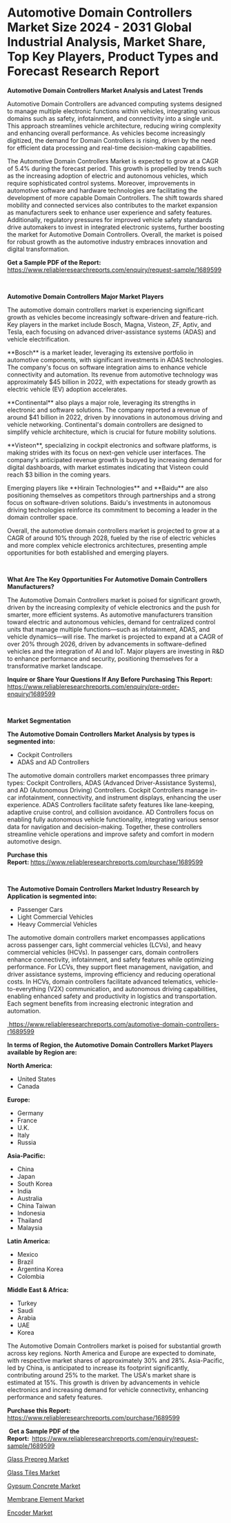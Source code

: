 <p><h1>Automotive Domain Controllers Market Size 2024 - 2031 Global Industrial Analysis, Market Share, Top Key Players, Product Types and Forecast Research Report</h1></p><p><strong>Automotive Domain Controllers Market Analysis and Latest Trends</strong></p>
<p><p>Automotive Domain Controllers are advanced computing systems designed to manage multiple electronic functions within vehicles, integrating various domains such as safety, infotainment, and connectivity into a single unit. This approach streamlines vehicle architecture, reducing wiring complexity and enhancing overall performance. As vehicles become increasingly digitized, the demand for Domain Controllers is rising, driven by the need for efficient data processing and real-time decision-making capabilities.</p><p>The Automotive Domain Controllers Market is expected to grow at a CAGR of 5.4% during the forecast period. This growth is propelled by trends such as the increasing adoption of electric and autonomous vehicles, which require sophisticated control systems. Moreover, improvements in automotive software and hardware technologies are facilitating the development of more capable Domain Controllers. The shift towards shared mobility and connected services also contributes to the market expansion as manufacturers seek to enhance user experience and safety features. Additionally, regulatory pressures for improved vehicle safety standards drive automakers to invest in integrated electronic systems, further boosting the market for Automotive Domain Controllers. Overall, the market is poised for robust growth as the automotive industry embraces innovation and digital transformation.</p></p>
<p><strong>Get a Sample PDF of the Report:&nbsp;</strong> <a href="https://www.reliableresearchreports.com/enquiry/request-sample/1689599?utm_campaign=1486&utm_medium=2&utm_source=Github&utm_content=ia&utm_term=17102024&utm_id=automotive-domain-controllers">https://www.reliableresearchreports.com/enquiry/request-sample/1689599</a></p>
<p>&nbsp;</p>
<p><strong>Automotive Domain Controllers Major Market Players</strong></p>
<p><p>The automotive domain controllers market is experiencing significant growth as vehicles become increasingly software-driven and feature-rich. Key players in the market include Bosch, Magna, Visteon, ZF, Aptiv, and Tesla, each focusing on advanced driver-assistance systems (ADAS) and vehicle electrification.</p><p>**Bosch** is a market leader, leveraging its extensive portfolio in automotive components, with significant investments in ADAS technologies. The company's focus on software integration aims to enhance vehicle connectivity and automation. Its revenue from automotive technology was approximately $45 billion in 2022, with expectations for steady growth as electric vehicle (EV) adoption accelerates.</p><p>**Continental** also plays a major role, leveraging its strengths in electronic and software solutions. The company reported a revenue of around $41 billion in 2022, driven by innovations in autonomous driving and vehicle networking. Continental's domain controllers are designed to simplify vehicle architecture, which is crucial for future mobility solutions.</p><p>**Visteon**, specializing in cockpit electronics and software platforms, is making strides with its focus on next-gen vehicle user interfaces. The company's anticipated revenue growth is buoyed by increasing demand for digital dashboards, with market estimates indicating that Visteon could reach $3 billion in the coming years.</p><p>Emerging players like **Hirain Technologies** and **Baidu** are also positioning themselves as competitors through partnerships and a strong focus on software-driven solutions. Baidu's investments in autonomous driving technologies reinforce its commitment to becoming a leader in the domain controller space.</p><p>Overall, the automotive domain controllers market is projected to grow at a CAGR of around 10% through 2028, fueled by the rise of electric vehicles and more complex vehicle electronics architectures, presenting ample opportunities for both established and emerging players.</p></p>
<p>&nbsp;</p>
<p><strong>What Are The Key Opportunities For Automotive Domain Controllers Manufacturers?</strong></p>
<p><p>The Automotive Domain Controllers market is poised for significant growth, driven by the increasing complexity of vehicle electronics and the push for smarter, more efficient systems. As automotive manufacturers transition toward electric and autonomous vehicles, demand for centralized control units that manage multiple functions—such as infotainment, ADAS, and vehicle dynamics—will rise. The market is projected to expand at a CAGR of over 20% through 2026, driven by advancements in software-defined vehicles and the integration of AI and IoT. Major players are investing in R&D to enhance performance and security, positioning themselves for a transformative market landscape.</p></p>
<p><strong>Inquire or Share Your Questions If Any Before Purchasing This Report:</strong> <a href="https://www.reliableresearchreports.com/enquiry/pre-order-enquiry/1689599?utm_campaign=1486&utm_medium=2&utm_source=Github&utm_content=ia&utm_term=17102024&utm_id=automotive-domain-controllers">https://www.reliableresearchreports.com/enquiry/pre-order-enquiry/1689599</a></p>
<p>&nbsp;</p>
<p><strong>Market Segmentation</strong></p>
<p><strong>The Automotive Domain Controllers Market Analysis by types is segmented into:</strong></p>
<p><ul><li>Cockpit Controllers</li><li>ADAS and AD Controllers</li></ul></p>
<p><p>The automotive domain controllers market encompasses three primary types: Cockpit Controllers, ADAS (Advanced Driver-Assistance Systems), and AD (Autonomous Driving) Controllers. Cockpit Controllers manage in-car infotainment, connectivity, and instrument displays, enhancing the user experience. ADAS Controllers facilitate safety features like lane-keeping, adaptive cruise control, and collision avoidance. AD Controllers focus on enabling fully autonomous vehicle functionality, integrating various sensor data for navigation and decision-making. Together, these controllers streamline vehicle operations and improve safety and comfort in modern automotive design.</p></p>
<p><strong>Purchase this Report:&nbsp;</strong><a href="https://www.reliableresearchreports.com/purchase/1689599?utm_campaign=1486&utm_medium=2&utm_source=Github&utm_content=ia&utm_term=17102024&utm_id=automotive-domain-controllers">https://www.reliableresearchreports.com/purchase/1689599</a></p>
<p>&nbsp;</p>
<p><strong>The Automotive Domain Controllers Market Industry Research by Application is segmented into:</strong></p>
<p><ul><li>Passenger Cars</li><li>Light Commercial Vehicles</li><li>Heavy Commercial Vehicles</li></ul></p>
<p><p>The automotive domain controllers market encompasses applications across passenger cars, light commercial vehicles (LCVs), and heavy commercial vehicles (HCVs). In passenger cars, domain controllers enhance connectivity, infotainment, and safety features while optimizing performance. For LCVs, they support fleet management, navigation, and driver assistance systems, improving efficiency and reducing operational costs. In HCVs, domain controllers facilitate advanced telematics, vehicle-to-everything (V2X) communication, and autonomous driving capabilities, enabling enhanced safety and productivity in logistics and transportation. Each segment benefits from increasing electronic integration and automation.</p></p>
<p><a href="https://www.reliableresearchreports.com/automotive-domain-controllers-r1689599?utm_campaign=1486&utm_medium=2&utm_source=Github&utm_content=ia&utm_term=17102024&utm_id=automotive-domain-controllers">&nbsp;https://www.reliableresearchreports.com/automotive-domain-controllers-r1689599</a></p>
<p><strong>In terms of Region, the Automotive Domain Controllers Market Players available by Region are:</strong></p>
<p>
    <p> <strong> North America: </strong>
        <ul>
            <li>United States</li>
            <li>Canada</li>
        </ul>
        </p> 
    <p> <strong> Europe: </strong>
        <ul>
            <li>Germany</li>
            <li>France</li>
            <li>U.K.</li>
            <li>Italy</li>
            <li>Russia</li>
        </ul>
        </p> 
    <p> <strong> Asia-Pacific: </strong>
        <ul>
            <li>China</li>
            <li>Japan</li>
            <li>South Korea</li>
            <li>India</li>
            <li>Australia</li>
            <li>China Taiwan</li>
            <li>Indonesia</li>
            <li>Thailand</li>
            <li>Malaysia</li>
        </ul>
        </p> 
    <p> <strong> Latin America: </strong>
        <ul>
            <li>Mexico</li>
            <li>Brazil</li>
            <li>Argentina Korea</li>
            <li>Colombia</li>
        </ul>
        </p> 
    <p> <strong> Middle East & Africa: </strong>
        <ul>
            <li>Turkey</li>
            <li>Saudi</li>
            <li>Arabia</li>
            <li>UAE</li>
            <li>Korea</li>
        </ul>
    </p>
    </p>
<p><p>The Automotive Domain Controllers market is poised for substantial growth across key regions. North America and Europe are expected to dominate, with respective market shares of approximately 30% and 28%. Asia-Pacific, led by China, is anticipated to increase its footprint significantly, contributing around 25% to the market. The USA's market share is estimated at 15%. This growth is driven by advancements in vehicle electronics and increasing demand for vehicle connectivity, enhancing performance and safety features.</p></p>
<p><strong>Purchase this Report: </strong><a href="https://www.reliableresearchreports.com/purchase/1689599?utm_campaign=1486&utm_medium=2&utm_source=Github&utm_content=ia&utm_term=17102024&utm_id=automotive-domain-controllers">https://www.reliableresearchreports.com/purchase/1689599</a></p>
<p>&nbsp;<strong>Get a Sample PDF of the Report:&nbsp;&nbsp;</strong><a href="https://www.reliableresearchreports.com/enquiry/request-sample/1689599?utm_campaign=1486&utm_medium=2&utm_source=Github&utm_content=ia&utm_term=17102024&utm_id=automotive-domain-controllers">https://www.reliableresearchreports.com/enquiry/request-sample/1689599</a></p>
<p><strong></strong></p>
<p><p><a href="https://www.linkedin.com/pulse/glass-prepreg-market-drivers-challenges-forecast-2024-2031-4muee?utm_campaign=1486&utm_medium=2&utm_source=Github&utm_content=ia&utm_term=17102024&utm_id=automotive-domain-controllers">Glass Prepreg Market</a></p><p><a href="https://www.linkedin.com/pulse/regional-adaptations-global-glass-tiles-market-trends-e4rje?utm_campaign=1486&utm_medium=2&utm_source=Github&utm_content=ia&utm_term=17102024&utm_id=automotive-domain-controllers">Glass Tiles Market</a></p><p><a href="https://www.linkedin.com/pulse/global-gypsum-concrete-market-opportunities-challenges2024-2031-gc5je?utm_campaign=1486&utm_medium=2&utm_source=Github&utm_content=ia&utm_term=17102024&utm_id=automotive-domain-controllers">Gypsum Concrete Market</a></p><p><a href="https://www.linkedin.com/pulse/global-membrane-element-industry-research-report-competitive-cheof?utm_campaign=1486&utm_medium=2&utm_source=Github&utm_content=ia&utm_term=17102024&utm_id=automotive-domain-controllers">Membrane Element Market</a></p><p><a href="https://www.linkedin.com/pulse/encoder-spectrum-usage-patterns-sector-evolution-2024-2031-n4jjf?utm_campaign=1486&utm_medium=2&utm_source=Github&utm_content=ia&utm_term=17102024&utm_id=automotive-domain-controllers">Encoder Market</a></p></p>